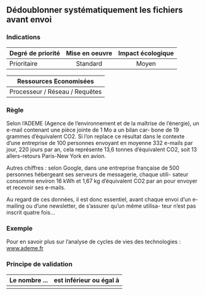 ## Dédoublonner systématiquement les fichiers avant envoi
### Indications
| Degré de priorité |      Mise en oeuvre       |  Impact écologique    | 
|-------------------|:-------------------------:|:---------------------:|
| Prioritaire       |  Standard                 |    Moyen              | 


|Ressources Economisées                                      |
|:----------------------------------------------------------:|
|  Processeur / Réseau / Requêtes  |

### Règle
Selon l’ADEME (Agence de l’environnement et de la maîtrise de l’énergie), un e-mail contenant une pièce jointe de 1 Mo a un bilan car- bone de 19 grammes d’équivalent CO2. Si l’on replace ce résultat dans le contexte d’une entreprise de 100 personnes envoyant en moyenne 332 e-mails par jour, 220 jours par an, cela représente 13,6 tonnes d’équivalent CO2, soit 13 allers-retours Paris-New York en avion.

Autres chiffres : selon Google, dans une entreprise française de 500 personnes hébergeant ses serveurs de messagerie, chaque utili- sateur consomme environ 16 kWh et 1,67 kg d’équivalent CO2 par an pour envoyer et recevoir ses e-mails.

Au regard de ces données, il est donc essentiel, avant chaque envoi d’un e-mailing ou d’une newsletter, de s’assurer qu’un même utilisa- teur n’est pas inscrit quatre fois…

### Exemple
Pour en savoir plus sur l’analyse de cycles de vies des technologies :
www.ademe.fr

### Principe de validation

| Le nombre ...     | est inférieur ou égal à   |  
|-------------------|:-------------------------:|
|   |   |
